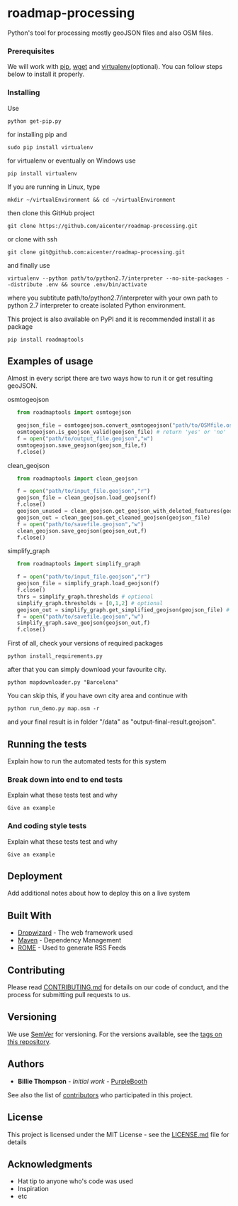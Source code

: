 # roadmap-processing

Python's tool for processing mostly geoJSON files and also OSM files. 

### Prerequisites

We will work with [pip](https://pypi.python.org/pypi/pip), [wget](https://www.gnu.org/software/wget/) and [virtualenv](https://virtualenv.pypa.io/en/stable/)(optional). You can follow steps below to install it properly.

### Installing

Use

```
python get-pip.py
```

for installing pip and

```
sudo pip install virtualenv
```

for virtualenv or eventually on Windows use


```
pip install virtualenv
```

If you are running in Linux, type


```
mkdir ~/virtualEnvironment && cd ~/virtualEnvironment
```

then clone this GitHub project

```
git clone https://github.com/aicenter/roadmap-processing.git
```
or clone with ssh
```
git clone git@github.com:aicenter/roadmap-processing.git
```

and finally use

```
virtualenv --python path/to/python2.7/interpreter --no-site-packages --distribute .env && source .env/bin/activate
```

where you subtitute path/to/python2.7/interpreter with your own path to python 2.7 interpreter to create isolated Python environment.

This project is also available on PyPI and it is recommended install it as package

```
pip install roadmaptools
```

## Examples of usage

Almost in every script there are two ways how to run it or get resulting geoJSON.

osmtogeojson

```python
   from roadmaptools import osmtogejson

   geojson_file = osmtogeojson.convert_osmtogeojson("path/to/OSMfile.osm")
   osmtogeojson.is_geojson_valid(geojson_file) # return 'yes' or 'no'
   f = open("path/to/output_file.geojson","w")
   osmtogeojson.save_geojson(geojson_file,f)
   f.close()
```

clean_geojson

```python
   from roadmaptools import clean_geojson

   f = open("path/to/input_file.geojson","r")
   geojson_file = clean_geojson.load_geojson(f)
   f.close()
   geojson_unused = clean_geojson.get_geojson_with_deleted_features(geojson_file) # Points and Polygons etc.
   geojson_out = clean_geojson.get_cleaned_geojson(geojson_file)
   f = open("path/to/savefile.geojson","w")
   clean_geojson.save_geojson(geojson_out,f)
   f.close()
```

simplify_graph

```python
   from roadmaptools import simplify_graph

   f = open("path/to/input_file.geojson","r")
   geojson_file = simplify_graph.load_geojson(f)
   f.close()
   thrs = simplify_graph.thresholds # optional
   simplify_graph.thresholds = [0,1,2] # optional
   geojson_out = simplify_graph.get_simplified_geojson(geojson_file) # (optional arguments) l_check - > set True to do not simplify roads with same number of lanes, c_check -> set True to do not simplify roads with different curvature
   f = open("path/to/savefile.geojson","w")
   simplify_graph.save_geojson(geojson_out,f)
   f.close()
```

First of all, check your versions of required packages

```
python install_requirements.py
```

after that you can simply download your favourite city.

```
python mapdownloader.py "Barcelona"
```

You can skip this, if you have own city area and continue with

```
python run_demo.py map.osm -r
```
and your final result is in folder "/data" as "output-final-result.geojson".

## Running the tests

Explain how to run the automated tests for this system

### Break down into end to end tests

Explain what these tests test and why

```
Give an example
```

### And coding style tests

Explain what these tests test and why

```
Give an example
```

## Deployment

Add additional notes about how to deploy this on a live system

## Built With

* [Dropwizard](http://www.dropwizard.io/1.0.2/docs/) - The web framework used
* [Maven](https://maven.apache.org/) - Dependency Management
* [ROME](https://rometools.github.io/rome/) - Used to generate RSS Feeds

## Contributing

Please read [CONTRIBUTING.md](https://gist.github.com/PurpleBooth/b24679402957c63ec426) for details on our code of conduct, and the process for submitting pull requests to us.

## Versioning

We use [SemVer](http://semver.org/) for versioning. For the versions available, see the [tags on this repository](https://github.com/your/project/tags). 

## Authors

* **Billie Thompson** - *Initial work* - [PurpleBooth](https://github.com/PurpleBooth)

See also the list of [contributors](https://github.com/your/project/contributors) who participated in this project.

## License

This project is licensed under the MIT License - see the [LICENSE.md](LICENSE.md) file for details

## Acknowledgments

* Hat tip to anyone who's code was used
* Inspiration
* etc

